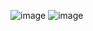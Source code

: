 ![image](https://github.com/user-attachments/assets/a3b32020-a8ee-489c-9c76-433e3d26b0d9)
![image](https://github.com/user-attachments/assets/ff200101-0f94-40aa-9fab-d79f3fb3ca51)
